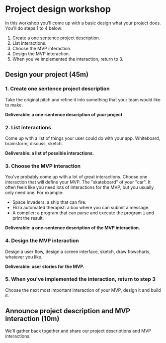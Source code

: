 # Project design workshop

In this workshop you'll come up with a basic design what your project does. You'll do steps 1 to 4 below:

1. Create a one sentence project description.
2. List interactions.
3. Choose the MVP interaction.
4. Design the MVP interaction.
5. When you've implemented the interaction, return to 3.

## Design your project (45m)

### 1. Create one sentence project description

Take the original pitch and refine it into something that your team would like to make.

**Deliverable: a one-sentence description of your project**

### 2. List interactions

Come up with a list of things your user could do with your app.  Whiteboard, brainstorm, discuss, sketch.

**Deliverable: a list of possible interactions.**

### 3. Choose the MVP interaction

You've probably come up with a lot of great interactions.  Choose one interaction that will define your MVP.  The "skateboard" of your "car".  It often feels like you need lots of interactions for the MVP, but you usually only need one.  For example:

* Space Invaders: a ship that can fire.
* Eliza automated therapist: a box where you can submit a message.
* A compiler: a program that can parse and execute the program `1` and print the result.

**Deliverable: a one-sentence description of the MVP interaction.**

### 4. Design the MVP interaction

Design a user flow, design a screen interface, sketch, draw flowcharts, whatever you like.

**Deliverable: user stories for the MVP.**

### 5. When you've implemented the interaction, return to step 3

Choose the next most important interaction of your MVP, design it and build it.

## Announce project description and MVP interaction (10m)

We'll gather back together and share our project descriptions and MVP interactions.

